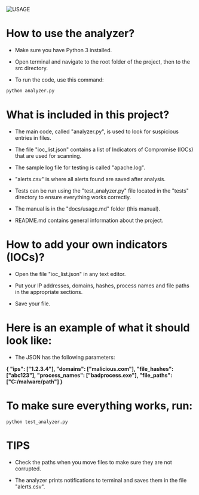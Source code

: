 
![USAGE](https://github.com/user-attachments/assets/a723a6b0-d35d-43ed-bfca-7e661f4c3dfa)

# How to use the analyzer?

- Make sure you have Python 3 installed.

- Open terminal and navigate to the root folder of the project, then to the src directory.

- To run the code, use this command:

```bash
python analyzer.py
```

# What is included in this project?

- The main code, called "analyzer.py", is used to look for suspicious entries in files.

- The file "ioc_list.json" contains a list of Indicators of Compromise (IOCs) that are used for scanning.

- The sample log file for testing is called "apache.log".

- "alerts.csv" is where all alerts found are saved after analysis.

- Tests can be run using the "test_analyzer.py" file located in the "tests" directory to ensure everything works correctly.

- The manual is in the "docs/usage.md" folder (this manual).

- README.md contains general information about the project.

# How to add your own indicators (IOCs)?

- Open the file "ioc_list.json" in any text editor.

- Put your IP addresses, domains, hashes, process names and file paths in the appropriate sections.

- Save your file.

# Here is an example of what it should look like: 

- The JSON has the following parameters:

**{
  "ips": ["1.2.3.4"],
  "domains": ["malicious.com"],
  "file_hashes": ["abc123"],
  "process_names": ["badprocess.exe"],
  "file_paths": ["C:/malware/path"]
}**


# To make sure everything works, run:
```
python test_analyzer.py
```

# TIPS

- Check the paths when you move files to make sure they are not corrupted.

- The analyzer prints notifications to terminal and saves them in the file "alerts.csv".




